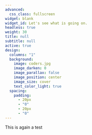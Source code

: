 ```yaml
---
advanced:
  css_class: fullscreen
widget: blank
widget_id: Let's see what is going on.
headless: true
weight: 30
title: null
subtitle: null
active: true
design:
  columns: "1"
  background:
    image: coders.jpg
    image_darken: 0
    image_parallax: false
    image_position: center
    image_size: cover
    text_color_light: true
  spacing:
    padding:
      - 20px
      - "0"
      - 20px
      - "0"
---
```

This is again a test